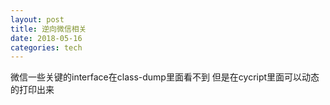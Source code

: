 ```yaml
---
layout: post  
title: 逆向微信相关
date: 2018-05-16 
categories: tech     
---  
```


微信一些关键的interface在class-dump里面看不到
但是在cycript里面可以动态的打印出来

